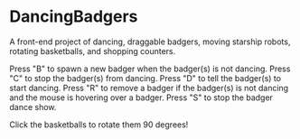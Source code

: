 # DancingBadgers
A front-end project of dancing, draggable badgers, moving starship robots, rotating basketballs, and shopping counters.

Press "B" to spawn a new badger when the badger(s) is not dancing. 
Press "C" to stop the badger(s) from dancing. 
Press "D" to tell the badger(s) to start dancing. 
Press "R" to remove a badger if the badger(s) is not dancing and the mouse is hovering over a badger.
Press "S" to stop the badger dance show.

Click the basketballs to rotate them 90 degrees!
